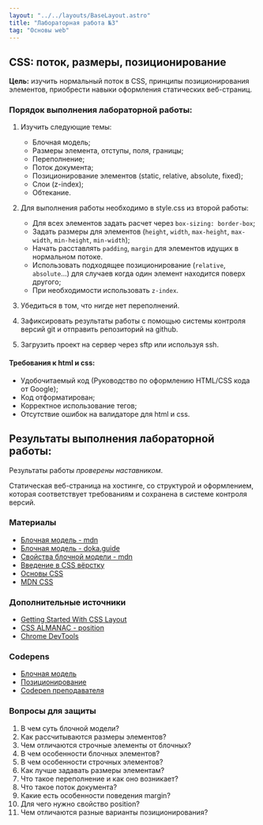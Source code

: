 ```yaml
---
layout: "../../layouts/BaseLayout.astro"
title: "Лабораторная работа №3"
tag: "Основы web"
---
```


## CSS: поток, размеры, позиционирование

**Цель:** изучить нормальный поток в CSS, принципы позиционирования элементов, приобрести навыки оформления статических веб-страниц.

### Порядок выполнения лабораторной работы:

1. Изучить следующие темы:

   - Блочная модель;
   - Размеры элемента, отступы, поля, границы;
   - Переполнение;
   - Поток документа;
   - Позиционирование элементов (static, relative, absolute, fixed);
   - Слои (z-index);
   - Обтекание.

1. Для выполнения работы необходимо в style.css из второй работы:
   - Для всех элементов задать расчет через `box-sizing: border-box`;
   - Задать размеры для элементов (`height`, `width`, `max-height`, `max-width`, `min-height`, `min-width`);
   - Начать расставлять `padding`, `margin` для элементов идущих в нормальном потоке.
   - Использовать подходящее позиционирование (`relative`, `absolute`...) для случаев когда один элемент находится поверх другого;
   - При необходимости использовать `z-index`.
1. Убедиться в том, что нигде нет переполнений.
1. Зафиксировать результаты работы с помощью системы контроля версий git и отправить репозиторий на github.
1. Загрузить проект на сервер через sftp или используя ssh.

#### Требования к html и css:

- Удобочитаемый код (Руководство по оформлению HTML/CSS кода от Google);
- Код отформатирован;
- Корректное использование тегов;
- Отсутствие ошибок на валидаторе для html и css.

## Результаты выполнения лабораторной работы:

Результаты работы _проверены наставником_.

Статическая веб-страница на хостинге, со структурой и оформлением, которая соответствует требованиям и сохранена в системе контроля версий.

### Материалы

- [Блочная модель - mdn](https://developer.mozilla.org/ru/docs/Learn/CSS/Building_blocks/The_box_model)
- [Блочная модель - doka.guide](https://doka.guide/css/box-model/)
- [Свойства блочной модели - mdn](https://developer.mozilla.org/ru/docs/Web/CSS/CSS_Box_Model)
- [Введение в CSS вёрстку](https://developer.mozilla.org/ru/docs/Learn/CSS/CSS_layout/Introduction)
- [Основы CSS](https://developer.mozilla.org/ru/docs/Learn/CSS)
- [MDN CSS](https://developer.mozilla.org/ru/docs/Web/CSS)

### Дополнительные источники

- [Getting Started With CSS Layout](https://www.smashingmagazine.com/2018/05/guide-css-layout/)
- [CSS ALMANAC - position](https://css-tricks.com/almanac/properties/p/position/)
- [Chrome DevTools](https://habr.com/ru/post/548898/)

### Codepens

- [Блочная модель](https://codepen.io/frontendmax/pen/EBvvLB)
- [Позиционирование](https://codepen.io/rohini-girase/pen/rNNJLKL)
- [Codepen преподавателя](https://codepen.io/slavaver/pen/eYrLYyK)

### Вопросы для защиты

1. В чем суть блочной модели?
1. Как рассчитываются размеры элементов?
1. Чем отличаются строчные элементы от блочных?
1. В чем особенности блочных элементов?
1. В чем особенности строчных элементов?
1. Как лучше задавать размеры элементам?
1. Что такое переполнение и как оно возникает?
1. Что такое поток документа?
1. Какие есть особенности поведения margin?
1. Для чего нужно свойство position?
1. Чем отличаются разные варианты позиционирования?
